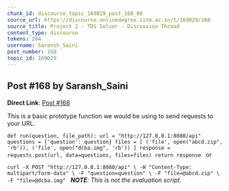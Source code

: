 ```yaml
---
chunk_id: discourse_topic_169029_post_168_00
source_url: https://discourse.onlinedegree.iitm.ac.in/t/169029/168
source_title: Project 2 - TDS Solver - Discussion Thread
content_type: discourse
tokens: 204
username: Saransh_Saini
post_number: 168
topic_id: 169029
---
```


## Post #168 by Saransh_Saini

**Direct Link**: [Post #168](https://discourse.onlinedegree.iitm.ac.in/t/169029/168)

This is a basic prototype function we would be using to send requests to your URL.

`def run(question, file_path):
 url = "http://127.0.0.1:8080/api"
 questions = {'question': question}
 files = [
 ('file', open("abcd.zip", 'rb')),
 ('file', open("dcba.img", 'rb'))
 ]
 response = requests.post(url, data=questions, files=files)
 return response
`
or

`curl -X POST "http://127.0.0.1:8080/api" \
 -H "Content-Type: multipart/form-data" \
 -F "question=question" \
 -F "file=@abcd.zip" \
 -F "file=@dcba.img"
`
***NOTE**: This is not the evaluation script.*
